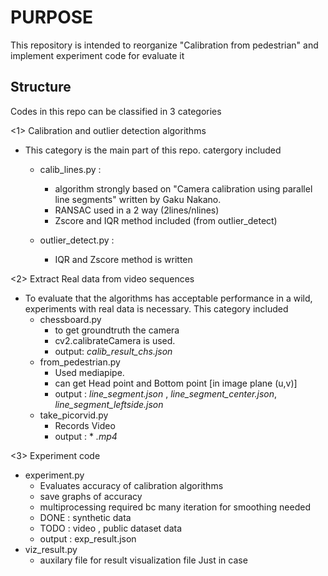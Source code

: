 
# PURPOSE 
This repository is intended to reorganize "Calibration from pedestrian" and implement experiment code for evaluate it 

## Structure 

Codes in this repo can be classified in 3 categories 


<1> Calibration and outlier detection algorithms 
  - This category is the main part of this repo. 
    catergory included 

    - calib_lines.py :
      - algorithm strongly based on "Camera calibration using parallel line segments" written by Gaku Nakano. 
      - RANSAC used in a 2 way (2lines/nlines)
      - Zscore and IQR method included (from outlier_detect)

    - outlier_detect.py : 
      - IQR and Zscore method is written 


<2> Extract Real data from video sequences 
  - To evaluate that the algorithms has acceptable performance in a wild, experiments with real data is necessary. This category included 
    - chessboard.py 
      - to get groundtruth the camera
      - cv2.calibrateCamera is used.
      - output: *calib_result_chs.json*
    - from_pedestrian.py
      - Used mediapipe.
      - can get Head point and Bottom point [in image plane (u,v)]
      - output 
         : *line_segment.json* , *line_segment_center.json*, *line_segment_leftside.json*
    - take_picorvid.py
      - Records Video 
      - output : * *.mp4*

<3> Experiment code 
 - experiment.py 
   - Evaluates accuracy of calibration algorithms
   - save graphs of accuracy
   - multiprocessing required bc many iteration for smoothing needed
   - DONE : synthetic data
   - TODO : video , public dataset data
   - output : exp_result.json
 - viz_result.py 
   - auxilary file for result visualization file Just in case 
  